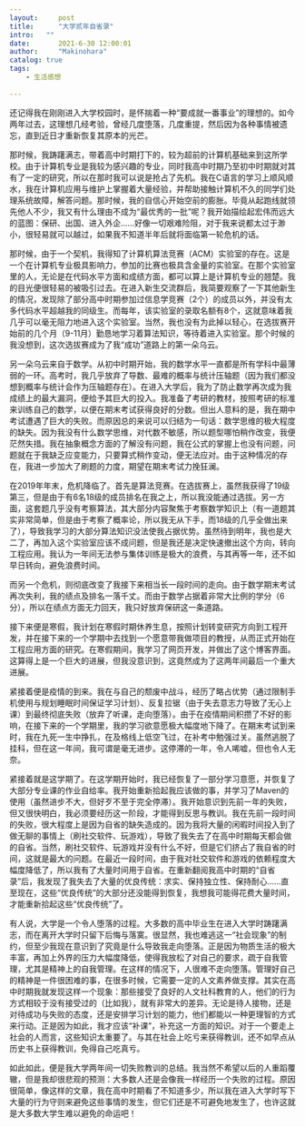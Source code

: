 ```yaml
---
layout:     post
title:      "大学贰年自省录"
intro:   ""
date:       2021-6-30 12:00:01
author:     "Makinohara"
catalog: true
tags:
    - 生活感想
    
---
```


还记得我在刚刚进入大学校园时，是怀揣着一种“要成就一番事业”的理想的。如今两年过去，这理想几经考验，曾经几度堕落，几度重提，然后因为各种事情被遗忘，直到近日才重新恢复其原本的光芒。

那时候，我踌躇满志，带着高中时期打下的，较为超前的计算机基础来到这所学校。由于计算机专业是我较为感兴趣的专业，同时我高中时期乃至初中时期就对其有了一定的研究，所以在那时我可以说是抢占了先机。我在C语言的学习上顺风顺水，我在计算机应用与维护上掌握着大量经验，并帮助接触计算机不久的同学们处理系统故障，解答问题。那时候，我的自信心开始空前的膨胀。毕竟从起跑线就领先他人不少，我又有什么理由不成为“最优秀的一批”呢？我开始描绘起宏伟而远大的蓝图：保研、出国、进入外企......好像一切艰难险阻，对于我来说都太过于渺小，很轻易就可以越过，如果我不知道半年后就将面临第一轮危机的话。

那时候，由于一个契机，我得知了计算机算法竞赛（ACM）实验室的存在。这是一个在计算机专业极具影响力，参加的比赛也极具含金量的实验室。在那个实验室里的人，无论是在代码水平方面和成绩方面，都可以算上是计算机专业的翘楚。我的目光便很轻易的被吸引过去。在进入新生交流群后，我简要观察了一下其他新生的情况，发现除了部分高中时期参加过信息学竞赛（2个）的成员以外，并没有太多代码水平超越我的同级生。而每年，该实验室的录取名额有8个，这就意味着我几乎可以毫无阻力地进入这个实验室。当然，我也没有为此掉以轻心，在选拔赛开始前的几个月（9-11月）勤恳地学习着算法知识，等待着进入实验室。那个时候的我没想到，这次选拔赛成为了我“成功”道路上的第一朵乌云。

另一朵乌云来自于数学。从初中时期开始，我的数学水平一直都是所有学科中最薄弱的一环。高考时，我几乎放弃了导数、最难的概率与统计压轴题（因为我们都没想到概率与统计会作为压轴题存在）。在进入大学后，我为了防止数学再次成为我成绩上的最大漏洞，便给予其巨大的投入。我准备了考研的教材，按照考研的标准来训练自己的数学，以便在期末考试获得良好的分数。但出人意料的是，我在期中考试遭遇了巨大的失败。而原因总的来说可以归结为一句话：数学思维的极大程度的缺失。因为我没有什么数学思维，对代数不敏感，所以题型哪怕稍作改变，我便茫然失措。我在抽象概念方面的了解没有问题，我在公式的掌握上也没有问题，问题就在于我缺乏应变能力，只要算式稍作变动，便无法应对。由于这种情况的存在，我进一步加大了刷题的力度，期望在期末考试力挽狂澜。

在2019年年末，危机降临了。首先是算法竞赛。在选拔赛上，虽然我获得了19级第三，但是由于有6名18级的成员排名在我之上，所以我没能通过选拔。另一方面，这套题几乎没有考察算法，其大部分内容聚焦于考察数学知识上（有一道题其实非常简单，但是由于考察了概率论，所以我无从下手，而18级的几乎全做出来了），导致我学习的大部分算法知识没法使我占据优势。虽然待到明年，我也是大二了，再加入这个实验室应该不成问题，但是我还是决定快速撤出这个方向，转向工程应用。我认为一年间无法参与集体训练是极大的浪费，与其再等一年，还不如早日转向，避免浪费时间。

而另一个危机，则彻底改变了我接下来相当长一段时间的走向。由于数学期末考试再次失利，我的绩点及排名一落千丈。而由于数学占据着非常大比例的学分（6分），所以在绩点方面无力回天，我只好放弃保研这一条道路。

接下来便是寒假，我计划在寒假时期休养生息，按照计划转变研究方向到工程开发，并在接下来的一个学期中去找到一个愿意带我做项目的教授，从而正式开始在工程应用方面的研究。在寒假期间，我学习了网页开发，并做出了这个博客界面。这算得上是一个巨大的进展，但我没意识到，这竟然成为了这两年间最后一个重大进展。

紧接着便是疫情的到来。我在与自己的颓废中战斗，经历了略占优势（通过限制手机使用与规划睡眠时间保证学习计划）、反复拉锯（由于失去意志力导致了无心上课）到最终彻底失败（放弃了听课，走向堕落）。由于在疫情期间积攒了不好的影响，在接下来的一个学期里，我的学习欲意愿极大幅度地下降了。在期末考试到来时，我在九死一生中挣扎，在及格线上低空飞过，在补考中勉强过关。虽然逃脱了挂科，但在这一年间，我可谓是毫无进步。这停滞的一年，令人唏嘘，但也令人无奈。

紧接着就是这学期了。在这学期开始时，我已经恢复了一部分学习意愿，并恢复了大部分专业课的作业自给率。我开始重新拾起我应该做的事，并学习了Maven的使用（虽然进步不大，但好歹不至于完全停滞）。我开始意识到先前一年的失败，但又很快明白，我必须要经历这一阶段，才能得到反思与教训。我在先前一段时间的失败，很大程度上是因为自省的缺失造成的。因为我将大量的闲暇时间投入到了做无聊的事情上（刷社交软件、玩游戏），导致了我失去了在高中时期每天都会做的自省。当然，刷社交软件、玩游戏并没有什么不好，但是它们挤占了我自省的时间，这就是最大的问题。在最近一段时间，由于我对社交软件和游戏的依赖程度大幅度降低了，所以我有了大量时间用于自省。在重新翻阅我高中时期的“自省录”后，我发现了我失去了大量的优良传统：求实、保持独立性、保持耐心......直至现在，这些“优良传统”的大部分还没能得到恢复，我想我可能得花费大量时间，才能重新拾起这些“优良传统”了。

有人说，大学是一个令人堕落的过程。大多数的高中毕业生在进入大学时踌躇满志，而在离开大学时只留下后悔与落寞。很显然，我也难逃这一“社会现象”的制约，但至少我现在意识到了究竟是什么导致我走向堕落。正是因为物质生活的极大丰富，再加上外界的压力大幅度降低，使得我放松了对自己的要求，疏于自我管理，尤其是精神上的自我管理。在这样的情况下，人很难不走向堕落。管理好自己的精神是一件很困难的事，在很多时候，它需要一定的人文素养做支撑。其实在高中时期我就发现这样一个现象：那些接受了良好的人文社科教育的人，他们的行为方式相较于没有接受过的（比如我），就有非常大的差异。无论是待人接物，还是对待成功与失败的态度，还是安排学习计划的能力，他们都能以一种更理智的方式来行动。正是因为如此，我才应该“补课”，补充这一方面的知识。对于一个要走上社会的人而言，这些知识太重要了。与其在社会上吃亏来获得教训，还不如早点从历史书上获得教训，免得自己吃真亏。

如此如此，便是我大学两年间一切失败教训的总结。我当然不希望以后的人重蹈覆辙，但是我却很悲观的预测：大多数人还是会像我一样经历一个失败的过程。原因很简单，像这样的文章，我在高中时期看了不知道多少，所以我在进入大学时写下大量的行为守则来避免这些事情的发生，但它们还是不可避免地发生了，也许这就是大多数大学生难以避免的命运吧！